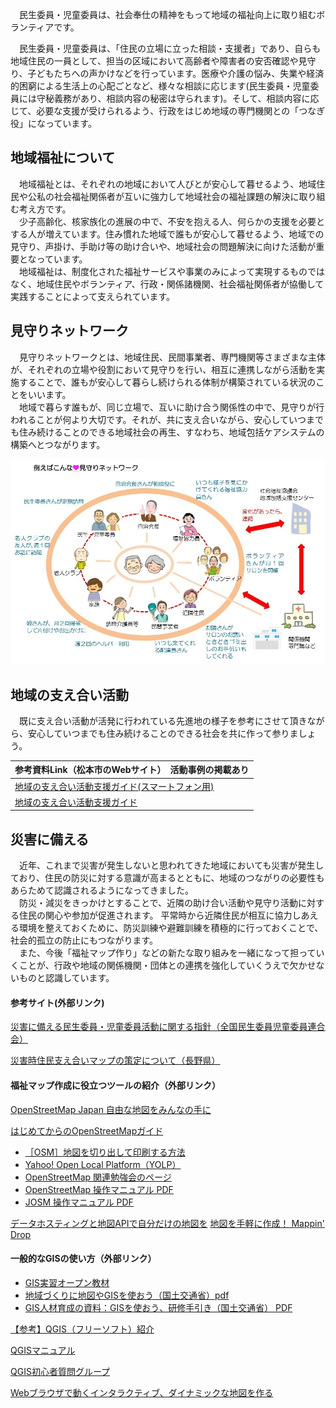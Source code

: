 　民生委員・児童委員は、社会奉仕の精神をもって地域の福祉向上に取り組むボランティアです。


　民生委員・児童委員は、「住民の立場に立った相談・支援者」であり、自らも地域住民の一員として、担当の区域において高齢者や障害者の安否確認や見守り、子どもたちへの声かけなどを行っています。医療や介護の悩み、失業や経済的困窮による生活上の心配ごとなど、様々な相談に応じます(民生委員・児童委員には守秘義務があり、相談内容の秘密は守られます)。そして、相談内容に応じて、必要な支援が受けられるよう、行政をはじめ地域の専門機関との「つなぎ役」になっています。

## 地域福祉について
　地域福祉とは、それぞれの地域において人びとが安心して暮せるよう、地域住民や公私の社会福祉関係者が互いに強力して地域社会の福祉課題の解決に取り組む考え方です。
<br>
　少子高齢化、核家族化の進展の中で、不安を抱える人、何らかの支援を必要とする人が増えています。住み慣れた地域で誰もが安心して暮せるよう、地域での見守り、声掛け、手助け等の助け合いや、地域社会の問題解決に向けた活動が重要となっています。
<br>
　地域福祉は、制度化された福祉サービスや事業のみによって実現するものではなく、地域住民やボランティア、行政・関係諸機関、社会福祉関係者が協働して実践することによって支えられています。

## 見守りネットワーク

　見守りネットワークとは、地域住民、民間事業者、専門機関等さまざまな主体が、それぞれの立場や役割において見守りを行い、相互に連携しながら活動を実施することで、誰もが安心して暮らし続けられる体制が構築されている状況のことをいいます。
<br>
　地域で暮らす誰もが、同じ立場で、互いに助け合う関係性の中で、見守りが行われることが何より大切です。それが、共に支え合いながら、安心していつまでも住み続けることのできる地域社会の再生、すなわち、地域包括ケアシステムの構築へとつながります。

![地域福祉](images/mimamori.jpg)

## 地域の支え合い活動

　既に支え合い活動が活発に行われている先進地の様子を参考にさせて頂きながら、安心していつまでも住み続けることのできる社会を共に作って参りましょう。

|参考資料Link（松本市のWebサイト）　活動事例の掲載あり|
|----|
| [地域の支え合い活動支援ガイド(スマートフォン用)](https://www.city.matsumoto.nagano.jp/smph/kenko/fukushi_hiroba/95029720180724125511287.html)|
| [地域の支え合い活動支援ガイド](https://www.city.matsumoto.nagano.jp/kenko/fukushi_hiroba/95029720180724125511287.html)|

## 災害に備える

　近年、これまで災害が発生しないと思われてきた地域においても災害が発生しており、住民の防災に対する意識が高まるとともに、地域のつながりの必要性もあらためて認識されるようになってきました。
<br>
　防災・減災をきっかけとすることで、近隣の助け合い活動や見守り活動に対する住民の関心や参加が促進されます。
平常時から近隣住民が相互に協力しあえる環境を整えておくために、防災訓練や避難訓練を積極的に行っておくことで、社会的孤立の防止にもつながります。
<br>
　また、今後「福祉マップ作り」などの新たな取り組みを一緒になって担っていくことが、行政や地域の関係機関・団体との連携を強化していくうえで欠かせないものと認識しています。
#### 参考サイト(外部リンク)
[災害に備える民生委員・児童委員活動に関する指針（全国民生委員児童委員連合会）](https://www2.shakyo.or.jp/wp-content/uploads/2019/03/c5584275301e95dd9de71a2ec85ebbf6.pdf)

[災害時住民支え合いマップの策定について（長野県）](https://www.pref.nagano.lg.jp/chiiki-fukushi/kenko/fukushi/fukushi/sasaeai.html)

#### 福祉マップ作成に役立つツールの紹介（外部リンク）

[OpenStreetMap Japan 自由な地図をみんなの手に](https://openstreetmap.jp/node/762)

[はじめてからのOpenStreetMapガイド](https://learnosm.org/ja/)

- [［OSM］地図を切り出して印刷する方法](https://medium.com/openstreetmap-tips-japan/)
- [Yahoo! Open Local Platform（YOLP）](https://map.yahoo.co.jp/promo/yolp/about.html)
- [OpenStreetMap 関連勉強会のページ](http://www.yamasita.jp/osm/seminar/)
- [OpenStreetMap 操作マニュアル PDF](https://www.okuminavi.jp/access/pdf/OpenStreetMap_manyuaru.pdf)
- [JOSM 操作マニュアル PDF](http://www.yamasita.jp/osm/seminar/140621_KyotoPrefecturalLibrary/JOSM_manual_0929.pdf)

[データホスティングと地図APIで自分だけの地図を](https://maptiler.jp/)
[地図を手軽に作成！ Mappin' Drop](https://www.pasco.co.jp/MappinDrop/)

#### 一般的なGISの使い方（外部リンク）
- [GIS実習オープン教材](http://gis-oer.csis.u-tokyo.ac.jp/)
- [地域づくりに地図やGISを使おう（国土交通省）pdf](http://www.mlit.go.jp/common/001035477.pdf)
- [GIS人材育成の資料：GISを使おう、研修手引き（国土交通省） PDF](http://www.mlit.go.jp/common/001037721.pdf)

 [【参考】QGIS（フリーソフト）紹介](https://qgis.org/ja/site/)

 [QGISマニュアル](https://qgis.org/ja/docs/index.html)

 [QGIS初心者質問グループ](https://groups.google.com/forum/#!forum/qgisshitumon01)

 [Webブラウザで動くインタラクティブ、ダイナミックな地図を作る](https://www.kkaneko.jp/dblab/index.html#S17)
